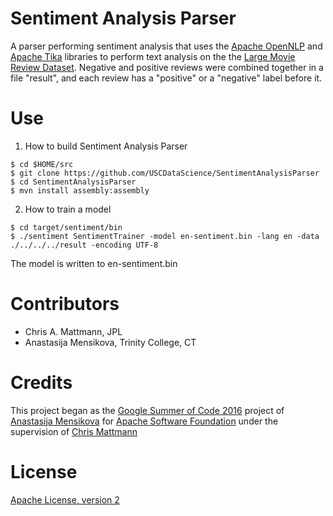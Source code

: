 Sentiment Analysis Parser
=========================
A parser performing sentiment analysis that uses the [Apache OpenNLP](https://opennlp.apache.org/) and [Apache Tika](https://tika.apache.org/) libraries to perform text analysis on the the [Large Movie Review Dataset](http://ai.stanford.edu/~amaas/data/sentiment/). Negative and positive reviews were combined together in a file "result", and each review has a "positive" or a "negative" label before it.


Use
===
1. How to build Sentiment Analysis Parser
```shell
$ cd $HOME/src
$ git clone https://github.com/USCDataScience/SentimentAnalysisParser
$ cd SentimentAnalysisParser
$ mvn install assembly:assembly
```
2. How to train a model
```shell
$ cd target/sentiment/bin
$ ./sentiment SentimentTrainer -model en-sentiment.bin -lang en -data ./../../../result -encoding UTF-8
```

The model is written to en-sentiment.bin


Contributors
============
* Chris A. Mattmann, JPL
* Anastasija Mensikova, Trinity College, CT


Credits
=======
This project began as the [Google Summer of Code 2016](https://summerofcode.withgoogle.com/projects/#6472482521350144) project of [Anastasija Mensikova](https://github.com/amensiko) for [Apache Software Foundation](http://www.apache.org/) under the supervision of [Chris Mattmann](https://github.com/chrismattmann)


License 
======= 
[Apache License, version 2](http://www.apache.org/licenses/LICENSE-2.0)
